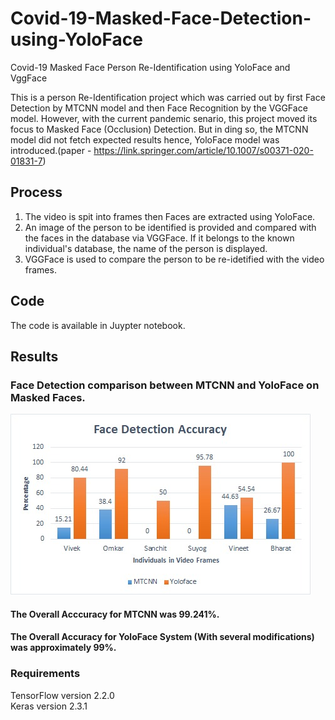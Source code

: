 # Covid-19-Masked-Face-Detection-using-YoloFace
Covid-19 Masked Face Person Re-Identification using YoloFace and VggFace

This is a person Re-Identification project which was carried out by first Face Detection by MTCNN model and then Face Recognition by the VGGFace model. However, with the current pandemic senario, this project moved its focus to Masked Face (Occlusion) Detection. But in ding so, the MTCNN model did not fetch expected results hence, YoloFace model was introduced.(paper - https://link.springer.com/article/10.1007/s00371-020-01831-7)

## Process
1) The video is spit into frames then Faces are extracted using YoloFace.
2) An image of the person to be identified is provided and compared with the faces in the database via VGGFace. If it belongs to the known individual's database, the name of the person is displayed.
3) VGGFace is used to compare the person to be re-idetified with the video frames.

## Code
The code is available in Juypter notebook.

## Results
### Face Detection comparison between MTCNN and YoloFace on Masked Faces.
![](Images/Face_Detection_Comparison.jpeg)

#### The Overall Acccuracy for MTCNN was 99.241%.
#### The Overall Accuracy for YoloFace System (With several modifications) was approximately 99%.

### Requirements

TensorFlow version 2.2.0\
Keras version 2.3.1
